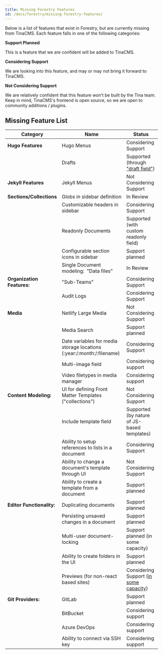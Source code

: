 ```yaml
---
title: Missing Forestry Features
id: /docs/forestry/missing-forestry-features/
---
```


Below is a list of features that exist in Forestry, but are currently missing from TinaCMS. Each feature falls in one of the following categories:

**Support Planned**

This is a feature that we are confident will be added to TinaCMS.

**Considering Support**

We are looking into this feature, and may or may not bring it forward to TinaCMS.

**Not Considering Support**

We are relatively confident that this feature won't be built by the Tina team.
Keep in mind, TinaCMS's frontend is open source, so we are open to community additions / plugins.

## Missing Feature List

| Category                   | Name                                                                     | Status                                                                                          |
| -------------------------- | ------------------------------------------------------------------------ | ----------------------------------------------------------------------------------------------- |
| **Hugo Features**          | Hugo Menus                                                               | Considering Support                                                                             |
|                            | Drafts                                                                   | Supported (through ["draft field"](/docs/forestry/drafts/))                                     |
| **Jekyll Features**        | Jekyll Menus                                                             | Not Considering Support                                                                         |
| **Sections/Collections**   | Globs in sidebar definition                                              | In Review                                                                                       |
|                            | Customizable headers in sidebar                                          | Considering Support                                                                             |
|                            | Readonly Documents                                                       | Supported (with custom readonly field)                                                          |
|                            | Configurable section icons in sidebar                                    | Support planned                                                                                 |
|                            | Single Document modeling:  "Data files"                                  | In Review                                                                                       |
| **Organization Features:** | "Sub-Teams"                                                              | Considering Support                                                                             |
|                            | Audit Logs                                                               | Considering Support                                                                             |
| **Media**                  | Netlify Large Media                                                      | Not Considering Support                                                                         |
|                            | Media Search                                                             | Support planned                                                                                 |
|                            | Date variables for media storage locations (\:year:/\:month:/\:filename) | Considering Support                                                                             |
|                            | Multi-image field                                                        | Considering support                                                                             |
|                            | Video filetypes in media manager                                                         | Considering support                                                                             |
| **Content Modeling:**      | UI for defining Front Matter Templates ("collections")                   | Not Considering Support                                                                         |
|                            | Include template field                                                   | Supported (by nature of JS-based templates)                                                     |
|                            | Ability to setup references to lists in a document                       | Considering Support                                                                             |
|                            | Ability to change a document's template through UI                       | Not Considering Support                                                                         |
|                            | Ability to create a template from a document                             | Support planned                                                                                 |
| **Editor Functionality:**  | Duplicating documents                                                    | Support planned                                                                                 |
|                            | Persisting unsaved changes in a document                                 | Support planned                                                                                 |
|                            | Multi-user document-locking                                              | Support planned (in some capacity)                                                              |
|                            | Ability to create folders in the UI                                      | Support planned                                                                                 |
|                            | Previews (for non-react based sites)                                     | Considering Support ([in some capacity]("https://github.com/tinacms/tinacms/discussions/3509")) |
| **Git Providers:**         | GitLab                                                                   | Support planned                                                                                 |
|                            | BitBucket                                                                | Considering support                                                                             |
|                            | Azure DevOps                                                             | Considering support                                                                             |
|                            | Ability to connect via SSH key                                           | Considering support                                                                             |
